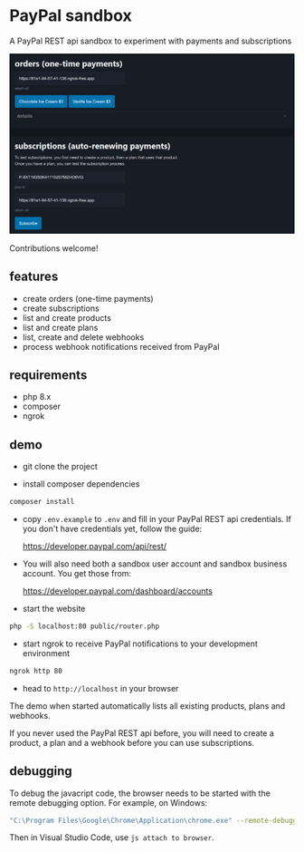 # PayPal sandbox

A PayPal REST api sandbox to experiment with payments and subscriptions

![php sandbox screenshot](https://github.com/8ctopus/paypal-sandbox/raw/master/screenshot.png)

Contributions welcome!

## features

- create orders (one-time payments)
- create subscriptions
- list and create products
- list and create plans
- list, create and delete webhooks
- process webhook notifications received from PayPal

## requirements

- php 8.x
- composer
- ngrok

## demo

- git clone the project

- install composer dependencies

```sh
composer install
```

- copy `.env.example` to `.env` and fill in your PayPal REST api credentials. If you don't have credentials yet, follow the guide:

    https://developer.paypal.com/api/rest/

- You will also need both a sandbox user account and sandbox business account. You get those from:

    https://developer.paypal.com/dashboard/accounts

- start the website

```sh
php -S localhost:80 public/router.php
```

- start ngrok to receive PayPal notifications to your development environment

```sh
ngrok http 80
```

- head to `http://localhost` in your browser

The demo when started automatically lists all existing products, plans and webhooks.

If you never used the PayPal REST api before, you will need to create a product, a plan and a webhook before you can use subscriptions.

## debugging

To debug the javacript code, the browser needs to be started with the remote debugging option. For example, on Windows:

```sh
"C:\Program Files\Google\Chrome\Application\chrome.exe" --remote-debugging-port=9222
```

Then in Visual Studio Code, use `js attach to browser`.
